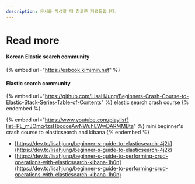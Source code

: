 ```yaml
---
description: 문서를 작성할 때 참고한 자료들입니다.
---
```


# Read more

#### Korean Elastic search community

{% embed url="https://esbook.kimjmin.net" %}

#### Elastic search community

{% embed url="https://github.com/LisaHJung/Beginners-Crash-Course-to-Elastic-Stack-Series-Table-of-Contents" %}
elastic search crash course
{% endembed %}

{% embed url="https://www.youtube.com/playlist?list=PL_mJOmq4zsHbcdoeAwNWuhEWwDARMMBta" %}
mini beginner's crash course to elasticsearch and kibana
{% endembed %}

* [https://dev.to/lisahjung/beginner-s-guide-to-elasticsearch-4j2k](https://dev.to/lisahjung/beginner-s-guide-to-elasticsearch-4j2k)
* [https://dev.to/lisahjung/beginner-s-guide-to-performing-crud-operations-with-elasticsearch-kibana-1h0n](https://dev.to/lisahjung/beginner-s-guide-to-performing-crud-operations-with-elasticsearch-kibana-1h0n)

